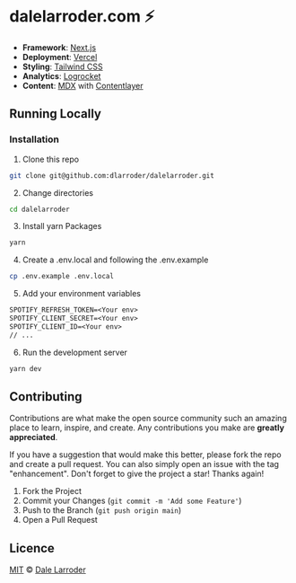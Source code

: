 # dalelarroder.com ⚡️

- **Framework**: [Next.js](https://nextjs.org/)
- **Deployment**: [Vercel](https://vercel.com)
- **Styling**: [Tailwind CSS](https://tailwindcss.com/)
- **Analytics**: [Logrocket](https://logrocket.com/)
- **Content**: [MDX](https://mdxjs.com/) with [Contentlayer](https://www.contentlayer.dev/)

## Running Locally

### Installation

1. Clone this repo

```bash
git clone git@github.com:dlarroder/dalelarroder.git
```

2. Change directories

```sh
cd dalelarroder
```

3. Install yarn Packages

```bash
yarn
```

4. Create a .env.local and following the .env.example

```bash
cp .env.example .env.local
```

5. Add your environment variables

```txt
SPOTIFY_REFRESH_TOKEN=<Your env>
SPOTIFY_CLIENT_SECRET=<Your env>
SPOTIFY_CLIENT_ID=<Your env>
// ...
```

6. Run the development server

```bash
yarn dev
```

## Contributing

Contributions are what make the open source community such an amazing place to learn, inspire, and create. Any contributions you make are **greatly appreciated**.

If you have a suggestion that would make this better, please fork the repo and create a pull request. You can also simply open an issue with the tag "enhancement".
Don't forget to give the project a star! Thanks again!

1. Fork the Project
2. Commit your Changes (`git commit -m 'Add some Feature'`)
3. Push to the Branch (`git push origin main`)
4. Open a Pull Request

## Licence

[MIT](https://github.com/dlarroder/dalelarroder/blob/master/LICENSE) © [Dale Larroder](https://www.dalelarroder.com)
